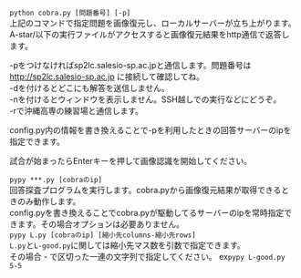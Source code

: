 `python cobra.py [問題番号] [-p]`  
上記のコマンドで指定問題を画像復元し、ローカルサーバーが立ち上がります。A-star/以下の実行ファイルがアクセスすると画像復元結果をhttp通信で返答します。  

-pをつけなければsp2lc.salesio-sp.ac.jpと通信します。問題番号は http://sp2lc.salesio-sp.ac.jp に接続して確認してね。  
-dを付けるとどこにも解答を送信しません。  
-nを付けるとウィンドウを表示しません。SSH越しでの実行などにどうぞ。  
-rで沖縄高専の練習場と通信します。  


config.py内の情報を書き換えることで-pを利用したときの回答サーバーのipを指定できます。  


試合が始まったらEnterキーを押して画像認識を開始してください。


`pypy ***.py [cobraのip]`  
回答探査プログラムを実行します。cobra.pyから画像復元結果が取得できるときのみ動作します。  
config.pyを書き換えることでcobra.pyが駆動してるサーバーのipを常時指定できます。その場合オプションは必要ありません。  
`pypy L.py [cobraのip] [縮小先columns-縮小先rows]`  
`L.py`と`L-good.py`に関しては縮小先マス数を引数で指定できます。  
その場合 - で区切った一連の文字列で指定してください。 ex`pypy L-good.py 5-5`  


